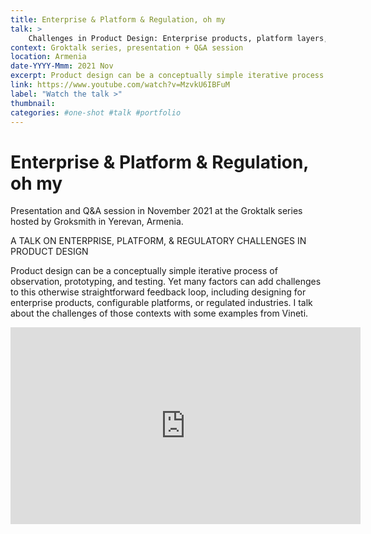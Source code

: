```yaml
---
title: Enterprise & Platform & Regulation, oh my
talk: >
    Challenges in Product Design: Enterprise products, platform layers, and regulated industries
context: Groktalk series, presentation + Q&A session
location: Armenia
date-YYYY-Mmm: 2021 Nov
excerpt: Product design can be a conceptually simple iterative process of observation, prototyping, and testing. Yet many factors can add challenges to this otherwise straightforward feedback loop, including designing for enterprise companies, configurable platforms, or regulated industries. I talk about the challenges of those contexts with some examples from Vineti.
link: https://www.youtube.com/watch?v=MzvkU6IBFuM
label: "Watch the talk >"
thumbnail: 
categories: #one-shot #talk #portfolio
---
```



# Enterprise & Platform & Regulation, oh my

Presentation and Q&A session in November 2021 at the Groktalk series hosted by Groksmith in Yerevan, Armenia.

A TALK ON ENTERPRISE, PLATFORM, & REGULATORY CHALLENGES IN PRODUCT DESIGN

Product design can be a conceptually simple iterative process of observation, prototyping, and testing. Yet many factors can add challenges to this otherwise straightforward feedback loop, including designing for enterprise products, configurable platforms, or regulated industries. I talk about the challenges of those contexts with some examples from Vineti.

<iframe width="560" height="315" src="https://www.youtube.com/embed/MzvkU6IBFuM" title="YouTube video player" frameborder="0" allow="accelerometer; autoplay; clipboard-write; encrypted-media; gyroscope; picture-in-picture" allowfullscreen></iframe>
